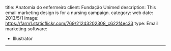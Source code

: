 title: Anatomia do enfermeiro
client: Fundação Unimed
description: This email marketing design is for a nursing campaign.
category: web
date: 2013/5/1
image: https://farm1.staticflickr.com/769/21243202308_c622f4ec33
type: Email marketing
software:
- Illustrator
---
